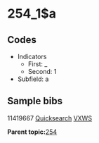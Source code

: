 # 254\_1$a

## Codes

-   Indicators
    -   First: \_
    -   Second: 1
-   Subfield: a

## Sample bibs

11419667 [Quicksearch](https://search.library.yale.edu/catalog/11419667) [VXWS](http://prodorbis.library.yale.edu:7014/vxws/GetHoldingsService?bibId=11419667)

**Parent topic:**[254](../../tags/254/254.md)

